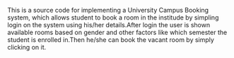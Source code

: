 This is a source code for implementing a University Campus Booking system, which allows student to book a room in the institude by simpling login on the system using his/her details.After login the user is shown available rooms based on gender and other factors like which semester the student is enrolled in.Then he/she can book the vacant room by simply clicking on it.
